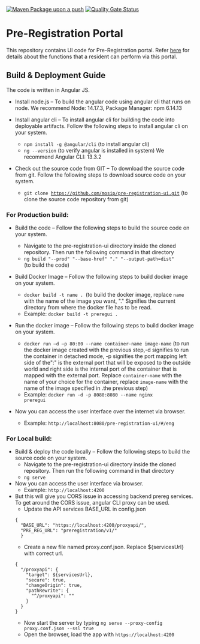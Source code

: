 [![Maven Package upon a push](https://github.com/mosip/pre-registration-ui/actions/workflows/push_trigger.yml/badge.svg?branch=develop)](https://github.com/mosip/pre-registration-ui/actions/workflows/push_trigger.yml)
[![Quality Gate Status](https://sonarcloud.io/api/project_badges/measure?branch=develop&project=mosip_pre-registration-ui&metric=alert_status)](https://sonarcloud.io/dashboard?branch=develop&id=mosip_pre-registration-ui)

# Pre-Registration Portal

This repository contains UI code for Pre-Registration portal. Refer [here](https://docs.mosip.io/1.2.0/modules/pre-registration/pre-registration-user-guide) for details about the functions that a resident can perform via this portal.

## Build &amp; Deployment Guide

The code is written in Angular JS. 
  
- Install node.js – To build the angular code using angular cli that runs on node. 
  We recommend Node: 14.17.3, Package Manager: npm 6.14.13
  
- Install angular cli – To install angular cli for building the code into deployable artifacts. Follow the following steps to install angular cli on your system.
  - <code>npm install -g @angular/cli</code> (to install angular cli)
  - <code>ng --version</code> (to verify angular is installed in system)
  We recommend Angular CLI: 13.3.2
  
- Check out the source code from GIT – To download the source code from git. Follow the following steps to download source code on your system.
  - <code>git clone https://github.com/mosip/pre-registration-ui.git</code> (to clone the source code repository from git)

### For Production build:

- Build the code – Follow the following steps to build the source code on your system.
  - Navigate to the pre-registration-ui directory inside the cloned repository. Then run the following command in that directory
  - <code>ng build "--prod" "--base-href" "." "--output-path=dist" </code>(to build the code)

- Build Docker Image – Follow the following steps to build docker image on your system.
  - <code>docker build -t name . </code>(to build the docker image, replace <code>name</code> with the name of the image you want, &quot;.&quot; Signifies the current directory from where the docker file has to be read.
  - Example: <code>docker build -t preregui .</code>
- Run the docker image – Follow the following steps to build docker image on your system.
  - <code>docker run –d –p 80:80 --name container-name image-name</code> (to run the docker image created with the previous step,-d signifies to run the container in detached mode, -p signifies the port mapping left side of the&quot;:&quot; is the external port that will be exposed to the outside world and right side is the internal port of the container that is mapped with the external port. Replace <code>container-name</code> with the name of your choice for the container, replace <code>image-name</code> with the name of the image specified in .the previous step)
  - Example: <code>docker run -d -p 8080:8080 --name nginx preregui</code>
- Now you can access the user interface over the internet via browser.
  - Example: <code>http://localhost:8080/pre-registration-ui/#/eng</code>
  
### For Local build:
- Build & deploy the code locally – Follow the following steps to build the source code on your system.
  - Navigate to the pre-registration-ui directory inside the cloned repository. Then run the following command in that directory
  - <code>ng serve</code>
- Now you can access the user interface via browser.
  - Example: <code>http://localhost:4200</code>
- But this will give you CORS issue in accessing backend prereg services. To get around the CORS issue, angular CLI proxy can be used.
  - Update the API services BASE_URL in config.json
  ```
  {  
	"BASE_URL": "https://localhost:4200/proxyapi/",    
	"PRE_REG_URL": "preregistration/v1/"  
	}
  ```
  - Create a new file named proxy.conf.json. Replace ${servicesUrl} with correct url.
  ```
  {
    "/proxyapi": {
      "target": ${servicesUrl},
      "secure": true,
      "changeOrigin": true,
      "pathRewrite": {
        "^/proxyapi": ""
      }
    }    
  }
  ```
  - Now start the server by typing <code>ng serve --proxy-config proxy.conf.json --ssl true</code>
  - Open the browser, load the app with <code>https://localhost:4200</code>

